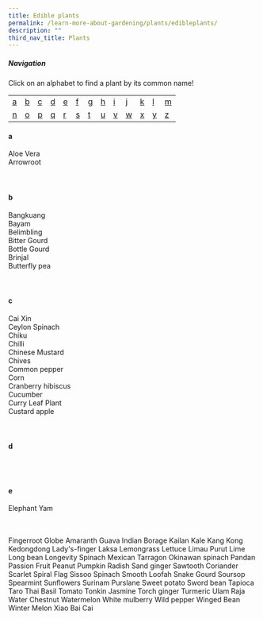 ```yaml
---
title: Edible plants
permalink: /learn-more-about-gardening/plants/edibleplants/
description: ""
third_nav_title: Plants
---
```

<h5> Navigation</h5>
Click on an alphabet to find a plant by its common name! 
<br>
<table>
	<tbody>
		<tr>
		<td style="width:0; border-bottom:0px"><a href="#a">a</a></td>
		<td style="width:0; border-bottom:0px"><a href="#b">b</a></td>
		<td style="width:0; border-bottom:0px"><a href="#c">c</a></td>
		<td style="width:0; border-bottom:0px"><a href="#d">d</a></td>
		<td style="width:0; border-bottom:0px"><a href="#e">e</a></td>
		<td style="width:0; border-bottom:0px"><a href="#f">f</a></td>
		<td style="width:0; border-bottom:0px"><a href="#g">g</a></td>
		<td style="width:0; border-bottom:0px"><a href="#h">h</a></td>
		<td style="width:0; border-bottom:0px"><a href="#i">i</a></td>
		<td style="width:0; border-bottom:0px"><a href="#j">j</a></td>
		<td style="width:0; border-bottom:0px"><a href="#k">k</a></td>
		<td style="width:0; border-bottom:0px"><a href="#l">l</a></td>
		<td style="border-bottom:0px"><a href="#m">m</a></td>
	</tr>
		<tr>
		<td style="width:0; border-bottom:0px"><a href="#n">n</a></td>
		<td style="width:0; border-bottom:0px"><a href="#o">o</a></td>
		<td style="width:0; border-bottom:0px"><a href="#p">p</a></td>
		<td style="width:0; border-bottom:0px"><a href="#q">q</a></td>
		<td style="width:0; border-bottom:0px"><a href="#r">r</a></td>
		<td style="width:0; border-bottom:0px"><a href="#s">s</a></td>
		<td style="width:0; border-bottom:0px"><a href="#t">t</a></td>
		<td style="width:0; border-bottom:0px"><a href="#u">u</a></td>
		<td style="width:0; border-bottom:0px"><a href="#v">v</a></td>
		<td style="width:0; border-bottom:0px"><a href="#w">w</a></td>
		<td style="width:0; border-bottom:0px"><a href="#x">x</a></td>
		<td style="width:0; border-bottom:0px"><a href="#y">y</a></td>
		<td style="border-bottom:0px"><a href="#z">z</a></td>
	</tr>
</tbody></table>

<section id="#a">
<h4>a</h4>
Aloe Vera <br>
Arrowroot <br>
	<br><br>
</section>

<section id="#b">
<h4>b</h4>
Bangkuang <br>
Bayam <br>
Belimbling <br>
Bitter Gourd <br>
Bottle Gourd <br>
Brinjal <br>
Butterfly pea <br>
	 <br><br>
</section>

<section id="#c">
<h4>c</h4>
Cai Xin  <br>
Ceylon Spinach <br>
Chiku <br>
Chilli <br>
Chinese Mustard <br>
Chives <br>
Common pepper <br>
Corn <br>
Cranberry hibiscus <br>
Cucumber <br>
Curry Leaf Plant <br>
Custard apple <br>
	 <br><br>
</section>

<section id="#d">
<h4>d</h4>
	<br><br>
</section>

<section id="#e">
<h4>e</h4>
Elephant Yam<br>
	<br><br>
</section>

Fingerroot
Globe Amaranth
Guava
Indian Borage
Kailan
Kale
Kang Kong
Kedongdong
Lady's-finger
Laksa
Lemongrass
Lettuce
Limau Purut
Lime
Long bean
Longevity Spinach
Mexican Tarragon
Okinawan spinach
Pandan
Passion Fruit
Peanut
Pumpkin 
Radish
Sand ginger
Sawtooth Coriander
Scarlet Spiral Flag
Sissoo Spinach
Smooth Loofah
Snake Gourd
Soursop
Spearmint
Sunflowers
Surinam Purslane
Sweet potato
Sword bean
Tapioca
Taro
Thai Basil
Tomato
Tonkin Jasmine
Torch ginger
Turmeric
Ulam Raja
Water Chestnut
Watermelon
White mulberry
Wild pepper
Winged Bean 
Winter Melon
Xiao Bai Cai
